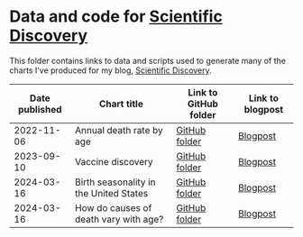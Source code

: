 # Data and code for [Scientific Discovery](https://www.scientificdiscovery.dev/)

This folder contains links to data and scripts used to generate many of the charts I've produced for my blog, [Scientific Discovery](https://www.scientificdiscovery.dev/).

| Date published  | Chart title  | Link to GitHub folder | Link to blogpost |
|------------|-------------------|------------------|---------------|
| 2022-11-06 | Annual death rate by age | [GitHub folder](https://github.com/saloni-nd/scientific-discovery/tree/main/mortality-rate-lifespan)   | [Blogpost](https://www.scientificdiscovery.dev/p/11-everything-great-ive-read-in-the) |
| 2023-09-10 | Vaccine discovery | [GitHub folder](https://github.com/saloni-nd/scientific-discovery/tree/main/vaccination_timeline) | [Blogpost](https://www.scientificdiscovery.dev/p/17-why-we-didnt-get-a-malaria-vaccine) |
| 2024-03-16 | Birth seasonality in the United States | [GitHub folder](https://github.com/saloni-nd/scientific-discovery/tree/main/birth-seasonality)   | [Blogpost](https://www.scientificdiscovery.dev/p/20-so-many-great-things-you-missed) |
| 2024-03-16 | How do causes of death vary with age? | [GitHub folder](https://github.com/saloni-nd/scientific-discovery/tree/main/cause-of-death-lifespan)   | [Blogpost](https://www.scientificdiscovery.dev/p/20-so-many-great-things-you-missed) |

